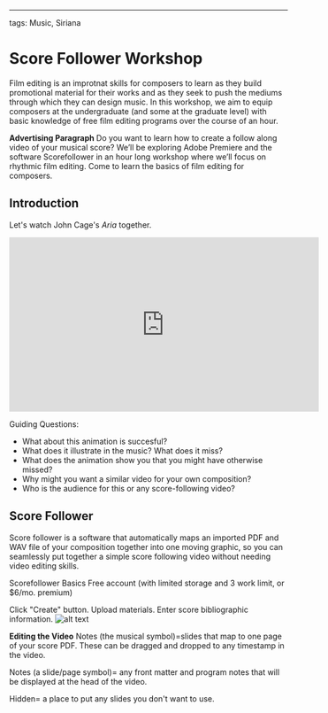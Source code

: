 ---
tags: Music, Siriana
# Score Follower Workshop

Film editing is an improtnat skills for composers to learn as they build promotional material for their works and as they seek to push the mediums through which they can design music. In this workshop, we aim to equip composers at the undergraduate (and some at the graduate level) with basic knowledge of free film editing programs over the course of an hour.

**Advertising Paragraph** Do you want to learn how to create a follow along video of your musical score? We’ll be exploring Adobe Premiere and the software Scorefollower in an hour long workshop where we’ll focus on rhythmic film editing. Come to learn the basics of film editing for composers. 



## Introduction
Let's watch John Cage's *Aria* together. 
<iframe width="560" height="315" src="https://www.youtube.com/embed/DuD9_yX3dAI" title="YouTube video player" frameborder="0" allow="accelerometer; autoplay; clipboard-write; encrypted-media; gyroscope; picture-in-picture" allowfullscreen></iframe>

Guiding Questions:
* What about this animation is succesful? 
* What does it illustrate in the music? What does it miss? 
* What does the animation show you that you might have otherwise missed? 
* Why might you want a similar video for your own composition?
* Who is the audience for this or any score-following video?

## Score Follower
Score follower is a software that automatically maps an imported PDF and WAV file of your composition together into one moving graphic, so you can seamlessly put together a simple score following video without needing video editing skills. 

Scorefollower Basics
Free account (with limited storage and 3 work limit, or $6/mo. premium)

Click "Create" button. 
Upload materials.
Enter score bibliographic information. 
![alt text](https://files.slack.com/files-pri/T0HTW3H0V-F046T9LHWUF/screen_shot_2022-10-19_at_12.06.10_pm.png?pub_secret=c3dceffdf8)


**Editing the Video**
Notes (the musical symbol)=slides that map to one page of your score PDF. These can be dragged and dropped to any timestamp in the video. 

Notes (a slide/page symbol)= any front matter and program notes that will be displayed at the head of the video. 

Hidden= a place to put any slides you don't want to use.











